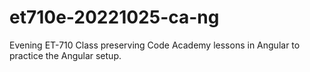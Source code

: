 # et710e-20221025-ca-ng
Evening ET-710 Class preserving Code Academy lessons in Angular to practice the Angular setup.
